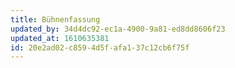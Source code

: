 ```yaml
---
title: Bühnenfassung
updated_by: 34d4dc92-ec1a-4900-9a81-ed8dd8606f23
updated_at: 1610635381
id: 20e2ad02-c859-4d5f-afa1-37c12cb6f75f
---
```

